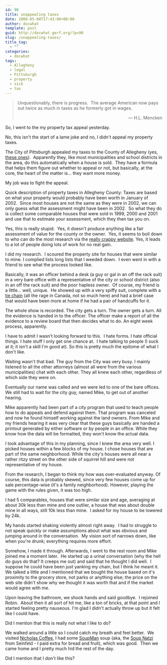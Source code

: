 ```yaml
---
id: 90
title: unappealing taxes
date: 2008-05-08T17:43:00+00:00
author: docwhat
template: post
guid: http://docwhat.gerf.org/?p=90
slug: /unappealing-taxes/
title_tag:
  - ""
categories:
  - docwhat
tags:
  - Allegheny
  - legal
  - Pittsburgh
  - property
  - sick
  - tax
---
```

<blockquote>Unquestionably, there is progress.  The average American now pays out twice as much in taxes as he formerly got in wages.
<p style="text-align: right;">— H.L. Mencken</p>
</blockquote>
So, I went to the my property tax appeal yesterday.

No, this isn't the start of a lame joke and no, I didn't appeal my property taxes.

The City of Pittsburgh appealed my taxes to the County of Allegheny (yes, <a title="Ravenstahl endorses Pittsburgh-Allegheny County merger" href="http://www.post-gazette.com/pg/08094/870250-100.stm">these ones</a>).  Apparently they, like most municipalities and school districts in the area, do this automatically when a house is sold.  They have a formula that helps them figure out whether to appeal or not, but basically, at the core, the heart of the matter is... they want more money.

My job was to fight the appeal.

Quick description of property taxes in Allegheny County: Taxes are based on what your property would probably have been worth in January of 2002.  Since most houses are not the same as they were in 2002, we can only guess what the assessment might have been in 2002.  So what they do is collect some comparable houses that were sold in 1999, 2000 and 2001 and use that to estimate your assessment, which they then tax you on.

Yes, this is really stupid.  Yes, it doesn't produce anything like a fair assessment of value for the county or the owner.  Yes, it seems to boil down to who can do the most research via the <a title="Allegheny County Proprety Tax Assessment" href="http://www2.county.allegheny.pa.us/RealEstate/">really crappy website</a>. Yes, it leads to a lot of people doing lots of work for no real gain.

I did my research.  I scoured the property site for houses that were similar to mine.  I complied lists long lists that I weeded down.  I even went in with a friend to see what the process looked like.

Basically, it was an officer behind a desk (a guy or gal in an off the rack suit) in a very bare office with a representative of the city or school district (also in an off the rack suit) and the poor hapless owner.  Of course, my friend is a little... well, unique.  He showed up with a very spiffy suit, complete with a <a href="http://en.wikipedia.org/wiki/Tie_bar#Tie_chain">tie chain</a> (all the rage in Canada, not so much here) and had a brief case that would have been more at home if he had a pair of handcuffs for it.

The whole show is recorded. The city gets a turn. The owner gets a turn.  All the evidence is handed in to the officer. The officer make a report of all the evidence to a review board that then decides what to do. An eight week process, apparently.

I have to admit I wasn't looking forward to this.  I hate forms. I hate official things. I hate stuff I only get one chance at.  I hate talking to people (I suck at it; it isn't a skill I'm good at). So this is pretty much the epitome of what I don't like.

Waiting wasn't that bad.  The guy from the City was very busy.  I mainly listened to all the other attorneys (almost all were from the various municipalities) chat with each other.  They all knew each other, regardless of which side they were on.

Eventually our name was called and we were led to one of the bare offices.  We still had to wait for the city guy, named Mike, to get out of another hearing.

Mike apparently had been part of a city program that used to teach people how to do appeals and defend against them.  That program was canceled and now he found himself working against the land owners.  From Mike and my friends hearing it was very clear that these guys basically are handed a printout generated by either software or by people in an office.  While they know how the data will be formatted, they won't know the actual data.

I took advantage of this in my planning, since I knew the area very well. I picked houses within a few blocks of my house.  I chose houses that are part of the same neighborhood.  While the city's houses were all near a rather ritzy street on the other side of squirrel hill and were not representative of my house.

From the research, I began to think my how was over-evaluated anyway.  Of course, this data is probably skewed, since very few houses come up for sale percentage-wise (it's a family neighborhood).  However, playing the game with the rules given, it was too high.

I had 5 comparables, houses that were similar size and age, averaging at about 30k less than mine and one outlier, a house that was about double mine in all ways, still 10k less than mine.  I asked for my house to be lowered by 24k.

My hands started shaking violently almost right away.  I had to struggle to not speak quickly or make assumptions about what was obvious and jumping around in the conversation.  My vision sort of narrows down, like when you're drunk; everything requires more effort.

Somehow, I made it through. Afterwards, I went to the rest room and Mike joined me a moment later.  He started up a urinal conversation (why the hell do guys do that? It creeps me out) and said that he thought I did well.  I suppose he could have been just yanking my chain, but I think he meant it. We talked a little and I mentioned that we bought the house based on it's proximity to the grocery store, not parks or anything else; the price on the web site didn't show why we thought it was worth that and if the market would agree with me.

Upon leaving the bathroom, we shook hands and said goodbye.  I rejoined Robin.  About then it all sort of hit me, like a ton of bricks, at that point and I started feeling pretty nauseous. I'm glad I didn't actually throw up but it felt like I could have.

Did I mention that this is really not what I like to do?

We walked around a little so I could catch my breath and feel better.  We visited <a href="http://www.nicholascoffee.net/webstore/storefront/storemain.cfm?CFID=2790669&amp;CFTOKEN=27378734">Nicholas Coffee</a>, I had some <a title="The Original SoupMan" href="http://www.originalsoupman.com/">SoupMan</a> soup (aka, the <a href="http://en.wikipedia.org/wiki/Soup_Nazi">Soup Natzi</a> from Seinfeld - I paid extra for bread and fruit), which was good.  Then we came home and I pretty much hid the rest of the day.

Did I mention that I don't like this?